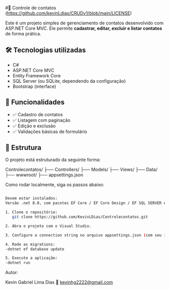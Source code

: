 #📇 Controle de contatos
(https://github.com/kevinLdias/CRUDv1/blob/main/LICENSE)

Este é um projeto simples de gerenciamento de contatos desenvolvido com ASP.NET Core MVC. Ele permite **cadastrar, editar, excluir e listar contatos** de forma prática.

## 🛠 Tecnologias utilizadas

- C#
- ASP.NET Core MVC
- Entity Framework Core
- SQL Server (ou SQLite, dependendo da configuração)
- Bootstrap (interface)

## 📸 Funcionalidades

- ✅ Cadastro de contatos
- ✅ Listagem com paginação
- ✅ Edição e exclusão
- ✅ Validações básicas de formulário

## 📂 Estrutura

O projeto está estruturado da seguinte forma:

Controlecontatos/
├── Controllers/
├── Models/
├── Views/
├── Data/
├── wwwroot/
├── appsettings.json

Como rodar localmente, siga os passos abaixo:
``` bash

Devem estar instalados:
Versão .net 8.0, com pacotes EF Core / EF Core Design / EF SQL SERVER e EF Core Tools - todos na versão 8.0.16 

1. Clone o repositório:
   git clone https://github.com/KevinLDias/Controlecontatos.git

2. Abra o projeto com o Visual Studio.

3. Configure a connection string no arquivo appsettings.json (com seu id de usuário do seu SQL e sua senha).

4. Rode as migrations:
-dotnet ef database update

5. Execute a aplicação:
-dotnet run
```

Autor:

Kevin Gabriel Lima Dias
📧 kevinhg2222@gmail.com

